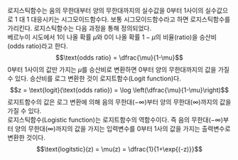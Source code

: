 로지스틱함수는 음의 무한대부터 양의 무한대까지의 실수값을 0부터 1사이의 실수값으로 1 대 1 대응시키는 시그모이드함수다. 보통 시그모이드함수라고 하면 로지스틱함수를 가리킨다. 로지스틱함수는 다음 과정을 통해 정의되었다.  
베르누이 시도에서 1이 나올 확률 $\mu$와 0이 나올 확률 $1-\mu$의 비율(ratio)을 승산비(odds ratio)라고 한다.  $$\text{odds ratio} = \dfrac{\mu}{1-\mu}$$ 
0부터 1사이의 값만 가지는 $\mu$를 승산비로 변환하면 0부터 양의 무한대까지의 값을 가질 수 있다.  승산비를 로그 변환한 것이 로지트함수(Logit function)다. $$z = \text{logit}(\text{odds ratio}) = \log \left(\dfrac{\mu}{1-\mu}\right)$$ 
로지트함수의 값은 로그 변환에 의해 음의 무한대($-\infty$)부터 양의 무한대($\infty$)까지의 값을 가질 수 있다.  
로지스틱함수(Logistic function)는 로지트함수의 역함수이다. 즉 음의 무한대($-\infty$)부터 양의 무한대($\infty$)까지의 값을 가지는 입력변수를 0부터 1사의 값을 가지는 출력변수로 변환한 것이다.  $$\text{logitstic}(z) = \mu(z) = \dfrac{1}{1+\exp{(-z)}}$$ 
